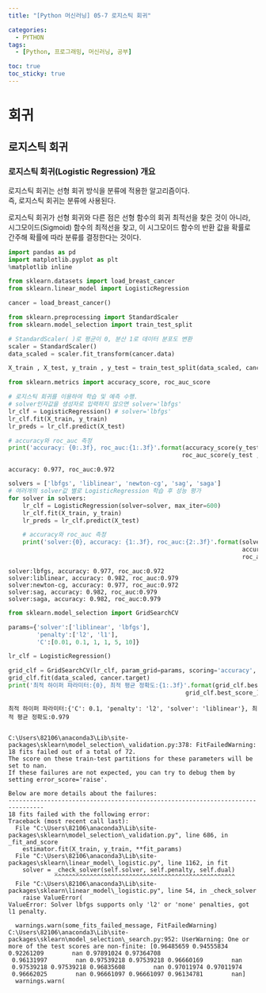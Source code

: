 ```yaml
---
title: "[Python 머신러닝] 05-7 로지스틱 회귀"

categories: 
  - PYTHON
tags:
  - [Python, 프로그래밍, 머신러닝, 공부]

toc: true
toc_sticky: true
---
```


# 회귀

## 로지스틱 회귀


### 로지스틱 회귀(Logistic Regression) 개요

로지스틱 회귀는 선형 회귀 방식을 분류에 적용한 알고리즘이다. <br> 즉, 로지스틱 회귀는 분류에 사용된다.

로지스틱 회귀가 선형 회귀와 다른 점은 선형 함수의 회귀 최적선을 찾은 것이 아니라, 시그모이드(Sigmoid) 함수의 최적선을 찾고, 이 시그모이드 함수의 반환 값을 확률로 간주해 확률에 따라 분류를 결정한다는 것이다.


```python
import pandas as pd
import matplotlib.pyplot as plt
%matplotlib inline

from sklearn.datasets import load_breast_cancer
from sklearn.linear_model import LogisticRegression

cancer = load_breast_cancer()
```


```python
from sklearn.preprocessing import StandardScaler
from sklearn.model_selection import train_test_split

# StandardScaler( )로 평균이 0, 분산 1로 데이터 분포도 변환
scaler = StandardScaler()
data_scaled = scaler.fit_transform(cancer.data)

X_train , X_test, y_train , y_test = train_test_split(data_scaled, cancer.target, test_size=0.3, random_state=0)
```


```python
from sklearn.metrics import accuracy_score, roc_auc_score

# 로지스틱 회귀를 이용하여 학습 및 예측 수행. 
# solver인자값을 생성자로 입력하지 않으면 solver='lbfgs'  
lr_clf = LogisticRegression() # solver='lbfgs'
lr_clf.fit(X_train, y_train)
lr_preds = lr_clf.predict(X_test)

# accuracy와 roc_auc 측정
print('accuracy: {0:.3f}, roc_auc:{1:.3f}'.format(accuracy_score(y_test, lr_preds),
                                                 roc_auc_score(y_test , lr_preds)))
```

    accuracy: 0.977, roc_auc:0.972
    


```python
solvers = ['lbfgs', 'liblinear', 'newton-cg', 'sag', 'saga']
# 여러개의 solver값 별로 LogisticRegression 학습 후 성능 평가
for solver in solvers:
    lr_clf = LogisticRegression(solver=solver, max_iter=600)
    lr_clf.fit(X_train, y_train)
    lr_preds = lr_clf.predict(X_test)

    # accuracy와 roc_auc 측정
    print('solver:{0}, accuracy: {1:.3f}, roc_auc:{2:.3f}'.format(solver, 
                                                                  accuracy_score(y_test, lr_preds),
                                                                  roc_auc_score(y_test , lr_preds)))                              
```

    solver:lbfgs, accuracy: 0.977, roc_auc:0.972
    solver:liblinear, accuracy: 0.982, roc_auc:0.979
    solver:newton-cg, accuracy: 0.977, roc_auc:0.972
    solver:sag, accuracy: 0.982, roc_auc:0.979
    solver:saga, accuracy: 0.982, roc_auc:0.979
    


```python
from sklearn.model_selection import GridSearchCV

params={'solver':['liblinear', 'lbfgs'],
        'penalty':['l2', 'l1'],
        'C':[0.01, 0.1, 1, 1, 5, 10]}

lr_clf = LogisticRegression()

grid_clf = GridSearchCV(lr_clf, param_grid=params, scoring='accuracy', cv=3 )
grid_clf.fit(data_scaled, cancer.target)
print('최적 하이퍼 파라미터:{0}, 최적 평균 정확도:{1:.3f}'.format(grid_clf.best_params_, 
                                                  grid_clf.best_score_))
```

    최적 하이퍼 파라미터:{'C': 0.1, 'penalty': 'l2', 'solver': 'liblinear'}, 최적 평균 정확도:0.979
    

    C:\Users\82106\anaconda3\Lib\site-packages\sklearn\model_selection\_validation.py:378: FitFailedWarning: 
    18 fits failed out of a total of 72.
    The score on these train-test partitions for these parameters will be set to nan.
    If these failures are not expected, you can try to debug them by setting error_score='raise'.
    
    Below are more details about the failures:
    --------------------------------------------------------------------------------
    18 fits failed with the following error:
    Traceback (most recent call last):
      File "C:\Users\82106\anaconda3\Lib\site-packages\sklearn\model_selection\_validation.py", line 686, in _fit_and_score
        estimator.fit(X_train, y_train, **fit_params)
      File "C:\Users\82106\anaconda3\Lib\site-packages\sklearn\linear_model\_logistic.py", line 1162, in fit
        solver = _check_solver(self.solver, self.penalty, self.dual)
                 ^^^^^^^^^^^^^^^^^^^^^^^^^^^^^^^^^^^^^^^^^^^^^^^^^^^
      File "C:\Users\82106\anaconda3\Lib\site-packages\sklearn\linear_model\_logistic.py", line 54, in _check_solver
        raise ValueError(
    ValueError: Solver lbfgs supports only 'l2' or 'none' penalties, got l1 penalty.
    
      warnings.warn(some_fits_failed_message, FitFailedWarning)
    C:\Users\82106\anaconda3\Lib\site-packages\sklearn\model_selection\_search.py:952: UserWarning: One or more of the test scores are non-finite: [0.96485659 0.94555834 0.92261209        nan 0.97891024 0.97364708
     0.96131997        nan 0.97539218 0.97539218 0.96660169        nan
     0.97539218 0.97539218 0.96835608        nan 0.97011974 0.97011974
     0.96662025        nan 0.96661097 0.96661097 0.96134781        nan]
      warnings.warn(
    